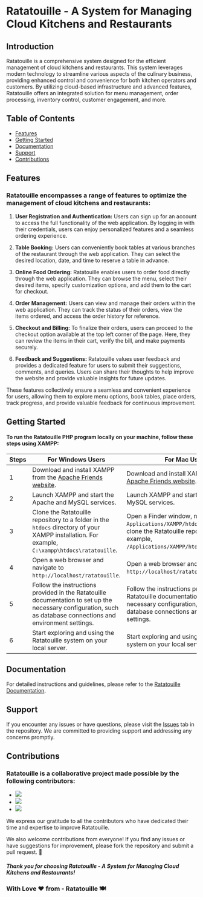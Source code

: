 # Ratatouille - A System for Managing Cloud Kitchens and Restaurants

## Introduction

Ratatouille is a comprehensive system designed for the efficient management of cloud kitchens and restaurants. This system leverages modern technology to streamline various aspects of the culinary business, providing enhanced control and convenience for both kitchen operators and customers. By utilizing cloud-based infrastructure and advanced features, Ratatouille offers an integrated solution for menu management, order processing, inventory control, customer engagement, and more.

## Table of Contents

  - [Features](#features)
  - [Getting Started](#getting-started)
  - [Documentation](#documentation)
  - [Support](#support)
  - [Contributions](#contributions)

## Features

### Ratatouille encompasses a range of features to optimize the management of cloud kitchens and restaurants:

1. **User Registration and Authentication:** Users can sign up for an account to access the full functionality of the web application. By logging in with their credentials, users can enjoy personalized features and a seamless ordering experience.

2. **Table Booking:** Users can conveniently book tables at various branches of the restaurant through the web application. They can select the desired location, date, and time to reserve a table in advance.

3. **Online Food Ordering:** Ratatouille enables users to order food directly through the web application. They can browse the menu, select their desired items, specify customization options, and add them to the cart for checkout.

4. **Order Management:** Users can view and manage their orders within the web application. They can track the status of their orders, view the items ordered, and access the order history for reference.

5. **Checkout and Billing:** To finalize their orders, users can proceed to the checkout option available at the top left corner of the page. Here, they can review the items in their cart, verify the bill, and make payments securely.

6. **Feedback and Suggestions:** Ratatouille values user feedback and provides a dedicated feature for users to submit their suggestions, comments, and queries. Users can share their thoughts to help improve the website and provide valuable insights for future updates.

These features collectively ensure a seamless and convenient experience for users, allowing them to explore menu options, book tables, place orders, track progress, and provide valuable feedback for continuous improvement.


## Getting Started

#### To run the Ratatouille PHP program locally on your machine, follow these steps using XAMPP:

| **Steps** | **For Windows Users**                                                                                                                           | **For Mac Users**                                                                                                                                                           |
|-----|----------------------------------------------------------------------------------------------------------------------------------------------|------------------------------------------------------------------------------------------------------------------------------------------------------------------------------|
| 1   | Download and install XAMPP from the [Apache Friends website](https://www.apachefriends.org/index.html).                                      | Download and install XAMPP from the [Apache Friends website](https://www.apachefriends.org/index.html).                                                                      |
| 2   | Launch XAMPP and start the Apache and MySQL services.                                                                                       | Launch XAMPP and start the Apache and MySQL services.                                                                                                                       |
| 3   | Clone the Ratatouille repository to a folder in the `htdocs` directory of your XAMPP installation. For example, `C:\xampp\htdocs\ratatouille`. | Open a Finder window, navigate to the `Applications/XAMPP/htdocs` directory and clone the Ratatouille repository. For example, `/Applications/XAMPP/htdocs/ratatouille`.     |
| 4   | Open a web browser and navigate to `http://localhost/ratatouille`.                                                                          | Open a web browser and navigate to `http://localhost/ratatouille`.                                                                                                          |
| 5   | Follow the instructions provided in the Ratatouille documentation to set up the necessary configuration, such as database connections and environment settings. | Follow the instructions provided in the Ratatouille documentation to set up the necessary configuration, such as database connections and environment settings.               |
| 6   | Start exploring and using the Ratatouille system on your local server.                                                                      | Start exploring and using the Ratatouille system on your local server.                                                                                                      |


## Documentation

For detailed instructions and guidelines, please refer to the [Ratatouille Documentation](https://github.com/ratatouille/docs).

## Support

If you encounter any issues or have questions, please visit the [Issues](https://github.com/ratatouille/issues) tab in the repository. We are committed to providing support and addressing any concerns promptly.


## Contributions

### Ratatouille is a collaborative project made possible by the following contributors:

- <a href="https://github.com/prasannakumar227"><img src="https://img.shields.io/badge/-prasannakumar227-gray?style=flat&logo=github"></a>
- <a href="https://github.com/Sanjaykk06"><img src="https://img.shields.io/badge/-Sanjaykk06-gray?style=flat&logo=github"></a>
- <a href="https://github.com/Santhosh302002"><img src="https://img.shields.io/badge/-Santhosh30200-gray?style=flat&logo=github"></a>

We express our gratitude to all the contributors who have dedicated their time and expertise to improve Ratatouille.

We also welcome contributions from everyone! If you find any issues or have suggestions for improvement, please fork the repository and submit a pull request. 🚀

##### Thank you for choosing Ratatouille - A System for Managing Cloud Kitchens and Restaurants!


### With Love ❤️ from - Ratatouille 🍽️


